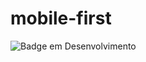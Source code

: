# mobile-first
![Badge em Desenvolvimento](http://img.shields.io/static/v1?label=STATUS&message=EM%20DESENVOLVIMENTO&color=GREEN&style=for-the-badge)
